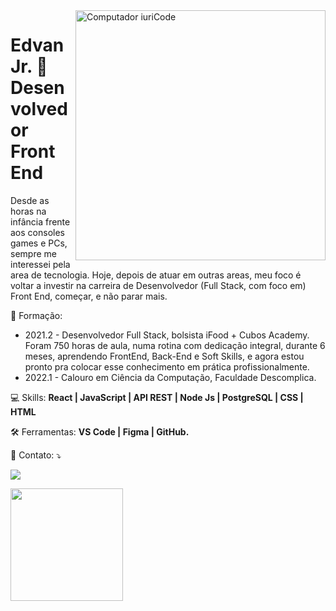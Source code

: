 <img src="https://raw.githubusercontent.com/MicaelliMedeiros/micaellimedeiros/master/image/computer-illustration.png" min-width="400px" max-width="400px" width="400px" align="right" alt="Computador iuriCode">

<h1>Edvan Jr. 👋<br>Desenvolvedor Front End</h1>

<p align="left"> 
  Desde as horas na infância frente aos consoles games e PCs, sempre me interessei pela area de tecnologia. Hoje, depois de atuar em outras areas, meu foco é voltar a investir na carreira de Desenvolvedor (Full Stack, com foco em) Front End, começar, e não parar mais.
</p>

<p align="left">
  📜 Formação:
  <ul>
    <li>2021.2 - Desenvolvedor Full Stack, bolsista iFood + Cubos Academy. Foram 750 horas de aula, numa rotina com dedicação integral, durante 6 meses, aprendendo FrontEnd, Back-End e Soft Skills, e agora estou pronto pra colocar esse conhecimento em prática profissionalmente.</li>
    <li>2022.1 - Calouro em Ciência da Computação, Faculdade Descomplica.
  </ul>
</p>

<p align="left">
  💻 Skills: <strong>React | JavaScript | API REST | Node Js | PostgreSQL | CSS | HTML</strong>
</p>

<p align="left">
  🛠 Ferramentas: <strong>VS Code | Figma | GitHub.</strong>
</p>

<p align="left">
  💌 Contato: ⤵️
</p>

<p align="left">
  <a href="https://www.linkedin.com/in/mirandajr-edvan/" alt="Linkedin">
  <img src="https://img.shields.io/badge/-Linkedin-0e76a8?style=flat-square&logo=Linkedin&logoColor=white&link=LINK-DO-SEU-LINKEDIN" /></a>
</p>

<div>
<a href="https://github.com/Edvan-Jr">
<img height="180em" src="https://github-readme-stats.vercel.app/api/top-langs/?username=Edvan-Jr&layout=compact&langs_count=7&theme=github_dark"/>
<!-- <img height="180em" src="https://github-readme-stats.vercel.app/api?username=Edvan-Jr&show_icons=true&theme=tokyonight&include_all_commits=true&count_private=true&hide=stars,issues,contribs"/> -->
</div>

